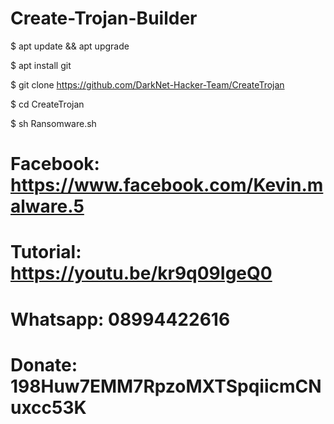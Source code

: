# Create-Trojan-Builder

$ apt update && apt upgrade

$ apt install git

$ git clone https://github.com/DarkNet-Hacker-Team/CreateTrojan

$ cd CreateTrojan

$ sh Ransomware.sh





# Facebook: https://www.facebook.com/Kevin.malware.5

# Tutorial: https://youtu.be/kr9q09IgeQ0

# Whatsapp: 08994422616

# Donate: 198Huw7EMM7RpzoMXTSpqiicmCNuxcc53K


